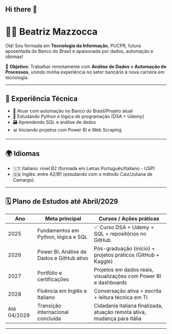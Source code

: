 ## Hi there 👋

# 👩‍💻 Beatriz Mazzocca

Olá! Sou formada em **Tecnologia da Informação**, PUCPR, futura aposentada do Banco do Brasil e apaixonada por dados, automação e idiomas!

🎯 **Objetivo**: Trabalhar remotamente com **Análise de Dados** e **Automação de Processos**, unindo minha experiência no setor bancário à nova carreira em tecnologia.

---

## 💼 Experiência Técnica

- 🏦 Atuar com automação no Banco do Brasil/Projeto atual
- 🐍 Estudando Python e lógica de programação (DSA + Udemy)
- 🗃️ Aprendendo SQL e análise de dados
- 📊 Iniciando projetos com Power BI e Web Scraping

---

## 🌍 Idiomas

- 🇮🇹 Italiano: nível B2 (formada em Letras Português/Italiano - USP)
- 🇬🇧 Inglês: entre A2/B1 (estudando com o método Caiz/Juliana de Camargo)

---

## 🗓️ Plano de Estudos até Abril/2029

| Ano     | Meta principal                             | Cursos / Ações práticas                                                  |
|---------|--------------------------------------------|--------------------------------------------------------------------------|
| 2025    | Fundamentos em Python, lógica e SQL        | ✅ Curso DSA + Udemy + SQL + repositórios no GitHub                     |
| 2026    | Power BI, Análise de Dados e GitHub ativo  | Pós-graduação (início) + projetos práticos (GitHub + Kaggle)             |
| 2027    | Portfólio e certificações                  | Projetos em dados reais, visualizações com Power BI e dashboards         |
| 2028    | Fluência em Inglês e Italiano              | Conversação ativa + escrita + leitura técnica em TI                      |
| Até 04/2029 | Transição internacional concluída      | Cidadania italiana finalizada, atuação remota ativa, mudança para Itália |

---


